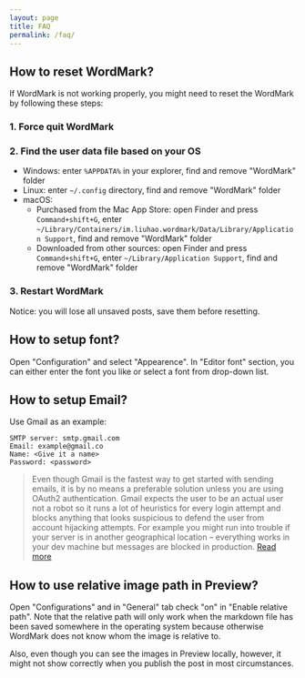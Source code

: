 ```yaml
---
layout: page
title: FAQ
permalink: /faq/
---
```


## How to reset WordMark?

If WordMark is not working properly, you might need to reset the WordMark by following these steps:

### 1. Force quit WordMark

### 2. Find the user data file based on your OS

- Windows: enter `%APPDATA%` in your explorer, find and remove "WordMark" folder
- Linux: enter `~/.config` directory, find and remove "WordMark" folder
- macOS:
    - Purchased from the Mac App Store: open Finder and press `Command+shift+G`, enter `~/Library/Containers/im.liuhao.wordmark/Data/Library/Application Support`, find and remove "WordMark" folder
    - Downloaded from other sources: open Finder and press `Command+shift+G`, enter `~/Library/Application Support`, find and remove "WordMark" folder

### 3. Restart WordMark

Notice: you will lose all unsaved posts, save them before resetting.

## How to setup font?

Open "Configuration" and select "Appearence". In "Editor font" section, you can either enter the font you like or select a font from drop-down list.

## How to setup Email?

Use Gmail as an example:

```
SMTP server: smtp.gmail.com
Email: example@gmail.co
Name: <Give it a name>
Password: <password>
```

> Even though Gmail is the fastest way to get started with sending emails, it is by no means a preferable solution unless you are using OAuth2 authentication. Gmail expects the user to be an actual user not a robot so it runs a lot of heuristics for every login attempt and blocks anything that looks suspicious to defend the user from account hijacking attempts. For example you might run into trouble if your server is in another geographical location – everything works in your dev machine but messages are blocked in production. [Read more](http://nodemailer.com/using-gmail/)

## How to use relative image path in Preview?

Open "Configurations" and in "General" tab check "on" in "Enable relative path". Note that the relative path will only work when the markdown file has been saved somewhere in the operating system because otherwise WordMark does not know whom the image is relative to.

Also, even though you can see the images in Preview locally, however, it might not show correctly when you publish the post in most circumstances.